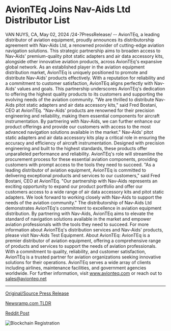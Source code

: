 # AvionTEq Joins Nav-Aids Ltd Distributor List

VAN NUYS, CA, May 02, 2024 /24-7PressRelease/ -- AvionTEq, a leading distributor of aviation equipment, proudly announces its distributorship agreement with Nav-Aids Ltd, a renowned provider of cutting-edge aviation navigation solutions. This strategic partnership aims to broaden access to Nav-Aids' premium-quality pitot static adapters and air data accessory kits, alongside other innovative aviation products, across AvionTEq's expansive global network.  As an established player in the aviation equipment distribution market, AvionTEq is uniquely positioned to promote and distribute Nav-Aids' products effectively. With a reputation for reliability and a commitment to customer satisfaction, AvionTEq aligns perfectly with Nav-Aids' values and goals. This partnership underscores AvionTEq's dedication to offering the highest quality products to its customers and supporting the evolving needs of the aviation community.  "We are thrilled to distribute Nav-Aids pitot static adapters and air data accessory kits," said Fred Bostani, CEO at AvionTEq. "Nav-Aids' products are renowned for their precision engineering and reliability, making them essential components for aircraft instrumentation. By partnering with Nav-Aids, we can further enhance our product offerings and provide our customers with access to the most advanced navigation solutions available in the market."  Nav-Aids' pitot static adapters and air data accessory kits play a critical role in ensuring the accuracy and efficiency of aircraft instrumentation. Designed with precision engineering and built to the highest standards, these products offer unparalleled performance and reliability. AvionTEq's role will streamline the procurement process for these essential aviation components, providing customers with prompt access to the tools they need to succeed.  "As a leading distributor of aviation equipment, AvionTEq is committed to delivering exceptional products and services to our customers," said Fred Bostani, CEO at AvionTEq. "Our partnership with Nav-Aids represents an exciting opportunity to expand our product portfolio and offer our customers access to a wide range of air data accessory kits and pitot static adapters. We look forward to working closely with Nav-Aids to support the needs of the aviation community."  The distributorship of Nav-Aids Ltd demonstrates AvionTEq's commitment to excellence in aviation equipment distribution. By partnering with Nav-Aids, AvionTEq aims to elevate the standard of navigation solutions available in the market and empower aviation professionals with the tools they need to succeed.  For more information about AvionTEq's distribution services and Nav-Aids' products, please visit Nav-Aids Test Equipment.  About AvionTEq:  AvionTEq is a premier distributor of aviation equipment, offering a comprehensive range of products and services to support the needs of aviation professionals. With a commitment to quality, reliability, and customer satisfaction, AvionTEq is a trusted partner for aviation organizations seeking innovative solutions for their operations. AvionTEq serves a wide array of clients including airlines, maintenance facilities, and government agencies worldwide. For further information, visit www.avionteq.com or reach out to sales@avionteq.net 

---

[Original/Source Press Release](https://www.24-7pressrelease.com/press-release/510587/avionteq-joins-nav-aids-ltd-distributor-list)
                    

[Newsramp.com TLDR](https://newsramp.com/curated-news/avionteq-announces-distributorship-agreement-with-nav-aids-for-premium-aviation-navigation-solutions/ab888f610ed7295e468d111ec5e3b36a) 

 



[Reddit Post](https://www.reddit.com/r/Business_NewsRamp/comments/1ci9esn/avionteq_announces_distributorship_agreement_with/) 



![Blockchain Registration](https://cdn.newsramp.app/24-7PressRelease/qrcode/245/2/gulfiqfc.webp)